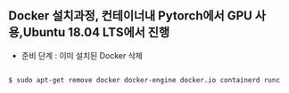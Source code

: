 Docker 설치과정, 컨테이너내 Pytorch에서 GPU 사용,Ubuntu 18.04 LTS에서 진행
--------------------------------------------------------------------------

* 준비 단계 : 이미 설치된 Docker 삭제
<pre>
<code>
$ sudo apt-get remove docker docker-engine docker.io containerd runc
</code>
</pre>
